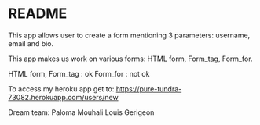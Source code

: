 # README

This app allows user to create a form mentioning 3 parameters: username, email and bio.

This app makes us work on various forms: HTML form, Form_tag, Form_for.

HTML form, Form_tag : ok
Form_for : not ok

To access my heroku app get to: https://pure-tundra-73082.herokuapp.com/users/new


Dream team:
Paloma Mouhali
Louis Gerigeon
